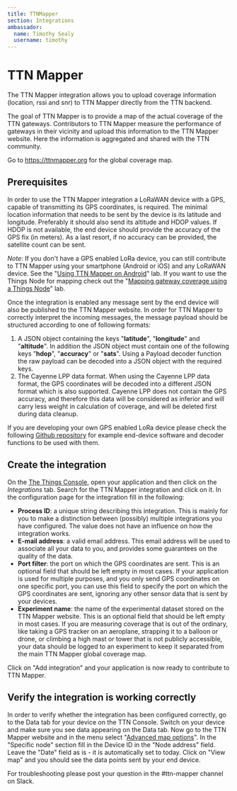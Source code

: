 ```yaml
---
title: TTNMapper
section: Integrations
ambassador:
  name: Timothy Sealy
  username: timothy
---
```


# TTN Mapper
The TTN Mapper integration allows you to upload coverage information (location, rssi and snr) to TTN Mapper directly from the TTN backend.

The goal of TTN Mapper is to provide a map of the actual coverage of the TTN gateways. Contributors to TTN Mapper measure the performance of gateways in their vicinity and upload this information to the TTN Mapper website. Here the information is aggregated and shared with the TTN community.

Go to https://ttnmapper.org for the global coverage map.

## Prerequisites
In order to use the TTN Mapper integration a LoRaWAN device with a GPS, capable of transmitting its GPS coordinates, is required. The minimal location information that needs to be sent by the device is its latitude and longitude. Preferably it should also send its altitude and HDOP values. If HDOP is not available, the end device should provide the accuracy of the GPS fix (in meters). As a last resort, if no accuracy can be provided, the satellite count can be sent.

*Note*: If you don't have a GPS enabled LoRa device, you can still contribute to TTN Mapper using your smartphone (Android or iOS) and any LoRaWAN device. See the "[Using TTN Mapper on Android](https://www.thethingsnetwork.org/labs/story/using-ttnmapper-on-android)" lab. If you want to use the Things Node for mapping check out the "[Mapping gateway coverage using a Things Node](https://www.thethingsnetwork.org/labs/story/mapping-gateway-coverage-using-a-things-node)" lab.

Once the integration is enabled any message sent by the end device will also be published to the TTN Mapper website. In order for TTN Mapper to correctly interpret the incoming messages, the message payload should be structured according to one of following formats:
1. A JSON object containing the keys "**latitude**", "**longitude**" and "**altitude**". In addition the JSON object must contain one of the following keys "**hdop**", "**accuracy**" or "**sats**". Using a Payload decoder function the raw payload can be decoded into a JSON object with the required keys.
2. The Cayenne LPP data format. When using the Cayenne LPP data format, the GPS coordinates will be decoded into a different JSON format which is also supported. Cayenne LPP does not contain the GPS accuracy, and therefore this data will be considered as inferior and will carry less weight in calculation of coverage, and will be deleted first during data cleanup.

If you are developing your own GPS enabled LoRa device please check the following [Github repository](https://github.com/ttnmapper/gps-node-examples) for example end-device software and decoder functions to be used with them.

## Create the integration
On the [The Things Console](https://console.thethingsnetwork.org/), open your application and then click on the *Integrations* tab. Search for the TTN Mapper integration and click on it. In the configuration page for the integration fill in the following:

* **Process ID**: a unique string describing this integration. This is mainly for you to make a distinction between (possibly) multiple integrations you have configured. The value does not have an influence on how the integration works.
* **E-mail address**: a valid email address. This email address will be used to associate all your data to you, and provides some guarantees on the quality of the data.
* **Port filter**: the port on which the GPS coordinates are sent. This is an optional field that should be left empty in most cases. If your application is used for multiple purposes, and you only send GPS coordinates on one specific port, you can use this field to specify the port on which the GPS coordinates are sent, ignoring any other sensor data that is sent by your devices.
* **Experiment name**: the name of the experimental dataset stored on the TTN Mapper website. This is an optional field that should be left empty in most cases. If you are measuring coverage that is out of the ordinary, like taking a GPS tracker on an aeroplane, strapping it to a balloon or drone, or climbing a high mast or tower that is not publicly accessible, your data should be logged to an experiment to keep it separated from the main TTN Mapper global coverage map.

Click on "Add integration" and your application is now ready to contribute to TTN Mapper.

## Verify the integration is working correctly

In order to verify whether the integration has been configured correctly, go to the Data tab for your device on the TTN Console. Switch on your device and make sure you see data appearing on the Data tab. Now go to the TTN Mapper website and in the menu select "[Advanced map options](https://ttnmapper.org/special_maps.php)". In the "Specific node" section fill in the Device ID in the "Node address" field. Leave the "Date" field as is - it is automatically set to today. Click on "View map" and you should see the data points sent by your end device.

For troubleshooting please post your question in the #ttn-mapper channel on Slack.

